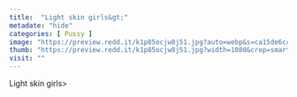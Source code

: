 ```yaml
---
title:  "Light skin girls&gt;"
metadate: "hide"
categories: [ Pussy ]
image: "https://preview.redd.it/k1p85ocjw8j51.jpg?auto=webp&s=ca15de6cc3b7404af6e3a0cd226404eb5739697d"
thumb: "https://preview.redd.it/k1p85ocjw8j51.jpg?width=1080&crop=smart&auto=webp&s=64f9c8e9a0f0716d8521c6a2c350eb0b5b9c4825"
visit: ""
---
```

Light skin girls&gt;
